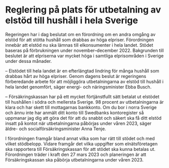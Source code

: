 # Reglering på plats för utbetalning av elstöd till hushåll i hela Sverige

Regeringen har i dag beslutat om en förordning om en andra omgång av elstöd för att stötta hushåll som drabbas av höga elpriser. Förordningen innebär att elstöd nu ska lämnas till elkonsumenter i hela landet. Stödet baseras på förbrukningen under november–december 2022. Bakgrunden till beslutet är att elpriserna var mycket höga i samtliga elprisområden i Sverige under dessa månader.

– Elstödet till hela landet är en efterlängtad lindring för många hushåll som drabbas hårt av höga elpriser. Genom dagens beslut är regeringens förberedande arbete för att möjliggöra utbetalningarna av elstöd till hushåll i hela landet genomfört, säger energi- och näringsminister Ebba Busch.

– Försäkringskassan har på ett mycket förtjänstfullt sätt betalat ut elstödet till hushållen i södra och mellersta Sverige. 98 procent av utbetalningarna är klara och har skett till mottagarnas bankkonto. Om du bor i norra Sverige och ännu inte har anmält ditt konto till Swedbanks kontoregister så uppmanar jag dig att göra det för att du snabbt och säkert ska få ditt elstöd insatt på kontot när utbetalningarna påbörjas under våren 2023, säger äldre- och socialförsäkringsminister Anna Tenje.

I förordningen framgår bland annat vilka som har rätt till stödet och med vilket stödbelopp. Vidare framgår det vilka uppgifter som elnätsföretagen ska rapportera till Försäkringskassan för att stödet ska kunna betalas ut. Förordningen träder i kraft den 27 mars 2023 och planeringen är att Försäkringskassan ska påbörja utbetalningarna under våren 2023.
